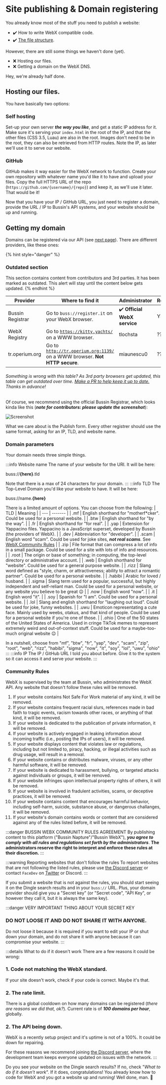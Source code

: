 # Site publishing & Domain registering

You already know most of the stuff you need to publish a website:

- :heavy_check_mark: How to write WebX compatible code.
- :heavy_check_mark: [The file structure](getting-started.md#file-structure).

However, there are still some things we haven't done (yet).

- :x: Hosting our files.
- :x: Getting a domain on the WebX DNS.

Hey, we're already half done.

## Hosting our files.

You have basically two options:

### Self hosting

Set-up your own server ***the way you like***, and get a static IP address for it. Make sure it's serving your `index.html` in the root of the IP, and that the other files (CSS 3.5, Luau) are also in the root. Images don't need to be in the root, they can also be retrieved from HTTP routes. Note the IP, as later we'll use it to serve our website.

### GitHub

GitHub makes it way easier for the WebX network to function. Create your own repository with whatever name you'd like it to have and upload your files. Copy the full HTTPS URL of the repo (`https://github.com/{username}/{repo}`) and keep it, as we'll use it later. That would be it!

Now that you have your IP / GitHub URL, you just need to register a domain, provide the URL / IP to Bussin's API systems, and your website should be up and running.

## Getting my domain

Domains can be registered via our API (see [next page](webx-api.md)). There are different providers, like these ones:

{% hint style="danger" %}
### Outdated section
This section contains content from contributors and 3rd parties. It has been marked as outdated. This alert will stay until the content below gets updated.
{% endhint %}

| Provider | Where to find it | Administrator | Recommended | Notes |
| -------- | ---------------- | ------------- | ----------- | ----- |
| Bussin Registrar | Go to `buss://register.it` on your WebX browser. | :heavy_check_mark: **Official WebX service** | YES | Open source |
| WebX Registry | Go to [`https://kitty.yachts/`](https://kitty.yachts/) on a WWW browser. | tlochsta | ??? | *No notes.* |
| tr.operium.org | Go to [`http://tr.operium.org:1139/`](http://tr.operium.org:1139/) on a WWW browser. **Not HTTP secure**. | miaunescu0 | ??? | *No notes.* |

###### Something is wrong with this table? As 3rd party browsers get updated, this table can get outdated over time. [Make a PR to help keep it up to date.](https://github.com/face-hh/webx/blob/main/docs) Thanks in advance!

<!-- FOR DEVELOPERS: this is missing information (idk what info (if i knew i'd put it) but im sure theres something missing)-->
Of course, we recommend using the official Bussin Registrar, which looks kinda like this (***note for contributors: please update the screenshot***):

![Screenshot](png4.jpeg)
<!-- TO ANY DEV REVIEWING THE PR - SORRY MAN MY SCREEN IS JUST TOO SMALL FOR THIS XD - someome go take the actual napture and make a better screenshot, thanks-->

What we care about is the Publish form. Every other registrer should use the same format, asking for an IP, TLD, and website name.

### Domain parameters

Your domain needs three simple things.

:::info Website name
The name of your website for the URI. It will be here:

buss://**{here}**.tld

Note that there is a max of 24 characters for your domain.
:::
:::info TLD
The Top-Level Domain you'd like your website to have. It will be here:

buss://name.**{here}**

There is a limited amount of options. You can choose from the following:
| TLD | Meaning |
| --- | ------- |
| .mf | English shorthand for "motherf*cker". Could be used for a personal website. |
| .btw | English shorthand for "by the way". |
| .fr | English shorthand for "for real". |
| .yap | Extension for Yappacino files. Yappacino is a JavaScript superset, developed by Bussin (the providers of WebX). |
| .dev | Abbreviation for "developer". |
| .scam | English word "scam". Could be used for joke sites, ***not real scams***. See [WebX Community Rules](#community-rules) |
| .zip | File format that can compress a lot of info in a small package. Could be used for a site with lots of info and resources. |
| .root | The origin or base of something; in computing, the top-level directory or administrative account. |
| .web | English shorthand for "website". Could be used for a general purpose website. |
| .rizz | Slang word defined as "style, charm, or attractiveness; ability to attract a romantic partner". Could be used for a personal website. |
| .habibi | Arabic for loved / husband. |
| .sigma | Slang term used for a popular, successful, but highly independent and self-reliant man. Could be used for a personal website, or any website you believe to be great :wink: |
| .now | English word "now". |
| .it | English word "it". |
| .soy | Spanish for "I am". Could be used for a personal website. |
| .lol | Slang and english shorthand for "laughing out loud". Could be used for joke, funny websites. |
| .uwu | Emoticon representating a cute face. Mainly used by weebs, otakus, and that kind of people. Could be used for a personal website if you're one of those. |
| .ohio | One of the 50 states of the United States of America. Used in cringe TikTok memes to represent extremely weird and out-of-context stuff. Could be used for a maybe-too-much original website :wink: |

In a nutshell, choose from "mf", "btw", "fr", "yap", "dev", "scam", "zip", "root", "web", "rizz", "habibi", "sigma", "now", "it", "soy", "lol", "uwu", "ohio" 
:::
:::info IP
The IP / GitHub URL I told you about before. Give it to the system so it can access it and serve your website.
:::

### Community Rules

WebX is supervised by the team at Bussin, who administrates the WebX API. Any website that doesn't follow these rules will be removed.

1. If your website contains Not Safe For Work material of any kind, it will be removed.
2. If your website contains frequent racial slurs, references made in bad faith to tragic events, racism towards other races, or anything of that kind, it will be removed.
3. If your website is dedicated to the publication of private information, it will be removed.
4. If your website is actively engaged in leaking information about incoming traffic (i.e., posting the IPs of users), it will be removed.
5. If your website displays content that violates law or regulations, including but not limited to, piracy, hacking, or illegal activities such as drug usage, will result in a removal.
6. If your website contains or distributes malware, viruses, or any other harmful software, it will be removed.
7. If your website is dedicated to harassment, bullying, or targeted attacks against individuals or groups, it will be removed.
8. If your website infringes upon intellectual property rights of others, it will be removed.
9. If your website is involved in fradulent activities, scams, or deceptive practices, it will be removed.
10. If your website contains content that encourages harmful behavior, including self-harm, suicide, substance abuse, or dangerous challanges, it will be removed.
11. If your website's domain contains words or content that are considered against any of the rules listed before, it will be removed.

:::danger BUSSIN WEBX COMMUNITY RULES AGREEMENT
By publishing content to this platform ("Bussin Napture"/"Bussin WebX"), ***you agree to comply with all rules and regulations set forth by the administrators***. **The administrators reserve the right to interpret and enforce these rules at their discretion.**
:::

:::warning Reporting websites that don't follow the rules
To report websites that are not following the listed rules, please use [the Discord server](https://discord.gg/cNwWvdWj42) or contact `FaceDev` on [Twitter](https://twitter.com/facedevstuff) or Discord.
:::

If you submit a website that is not against the rules, you should start seeing it on the Dingle search results and in your `buss://` URL. Plus, your domain provider should give you a "Secret key" (or "Secret code", "API Key", or however they call it, but it is always the same key).

:::danger VERY IMPORTANT THING ABOUT YOUR SECRET KEY
### DO NOT LOOSE IT AND DO NOT SHARE IT WITH ANYONE.
Do not loose it because it is required if you want to edit your IP or shut down your domain, and do not share it with anyone because it can compromise your website.
:::

:::details What to do if it doesn't work
There are a few reasons it could be wrong:
### 1. Code not matching the WebX standard.
If your site doesn't work, check if your code is correct. Maybe it's that.
### 2. The rate limit.
There is a global cooldown on how many domains can be registered (*there are reasons we did that, ok?*). Current rate is of ***100 domains per hour***, globally.
### 2. The API being down.
WebX is a recently setup project and it's uptime is not of a 100%. It could be down for repairing.

For these reasons we recommend joining [the Discord server](https://discord.gg/cNwWvdWj42), where the development team keeps everyone updated on issues with the network.
:::

Do you see your website on the Dingle search results? If no, check "*What to do if it doesn't work*". If it does, congratulations! You already know how to code for WebX and you got a website up and running! Well done, man. :saluting_face:
